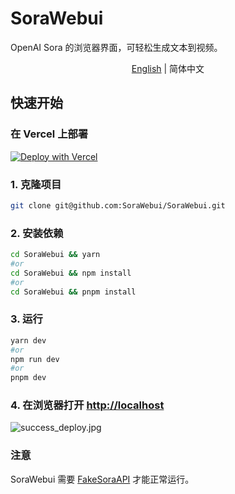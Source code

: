 # SoraWebui
OpenAI Sora 的浏览器界面，可轻松生成文本到视频。

<div align="center">

[English](https://github.com/SoraWebui/SoraWebui/blob/main/README.md) | 简体中文

</div>

## 快速开始

### 在 Vercel 上部署
[![Deploy with Vercel](https://vercel.com/button)](https://vercel.com/new/clone?repository-url=https%3A%2F%2Fgithub.com%2FSoraWebui%2FSoraWebui&project-name=SoraWebui&repository-name=SoraWebui&external-id=https%3A%2F%2Fgithub.com%2FSoraWebui%2FSoraWebui%2Ftree%2Fmain)

### 1. 克隆项目

```bash
git clone git@github.com:SoraWebui/SoraWebui.git
```

### 2. 安装依赖

```bash
cd SoraWebui && yarn
#or
cd SoraWebui && npm install
#or
cd SoraWebui && pnpm install
```

### 3. 运行

```bash
yarn dev
#or
npm run dev
#or
pnpm dev
```

### 4. 在浏览器打开 [http://localhost](http://localhost)
![success_deploy.jpg](https://sorawebui.com/success_deploy.jpg)


### 注意
SoraWebui 需要 [FakeSoraAPI](https://github.com/SoraWebui/FakeSoraAPI) 才能正常运行。
